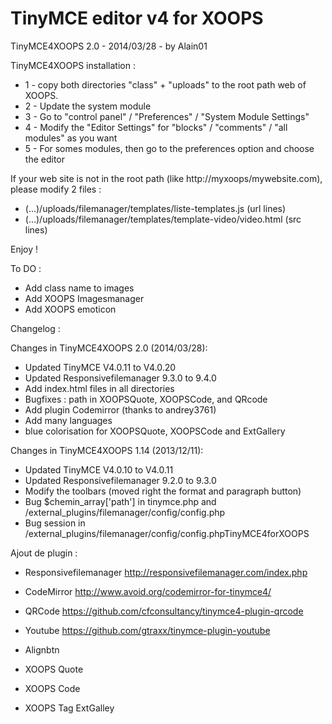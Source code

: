 TinyMCE editor v4 for XOOPS
==============================================================
TinyMCE4XOOPS 2.0 - 2014/03/28 - by Alain01

TinyMCE4XOOPS installation :

- 1 - copy both directories "class" + "uploads" to the root path web of XOOPS.
- 2 - Update the system module
- 3 - Go to "control panel" / "Preferences" / "System Module Settings"
- 4 - Modify the "Editor Settings" for "blocks" / "comments" / "all modules" as you want
- 5 - For somes modules, then go to the preferences option and choose the editor

If your web site is not in the root path (like http://myxoops/mywebsite.com), please modify 2 files : 

- (...)/uploads/filemanager/templates/liste-templates.js (url lines)
- (...)/uploads/filemanager/templates/template-video/video.html (src lines)
 
Enjoy !

To DO : 
- Add class name to images
- Add XOOPS Imagesmanager
- Add XOOPS emoticon

Changelog :

Changes in TinyMCE4XOOPS 2.0 (2014/03/28):
- Updated TinyMCE V4.0.11 to V4.0.20
- Updated Responsivefilemanager 9.3.0 to 9.4.0
- Add index.html files in all directories
- Bugfixes : path in XOOPSQuote, XOOPSCode, and QRcode
- Add plugin Codemirror (thanks to andrey3761)
- Add many languages
- blue colorisation for XOOPSQuote, XOOPSCode and ExtGallery

Changes in TinyMCE4XOOPS 1.14 (2013/12/11):
- Updated TinyMCE V4.0.10 to V4.0.11
- Updated Responsivefilemanager 9.2.0 to 9.3.0
- Modify the toolbars (moved right the format and paragraph button)
- Bug $chemin_array['path'] in tinymce.php and /external_plugins/filemanager/config/config.php
- Bug session in /external_plugins/filemanager/config/config.phpTinyMCE4forXOOPS

Ajout de plugin :
- Responsivefilemanager
http://responsivefilemanager.com/index.php

- CodeMirror
http://www.avoid.org/codemirror-for-tinymce4/

- QRCode
https://github.com/cfconsultancy/tinymce4-plugin-qrcode

- Youtube
https://github.com/gtraxx/tinymce-plugin-youtube

- Alignbtn

- XOOPS Quote

- XOOPS Code

- XOOPS Tag ExtGalley
